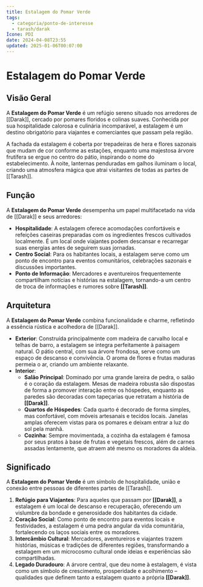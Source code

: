 ```yaml
---
title: Estalagem do Pomar Verde
tags:
  - categoria/ponto-de-interesse
  - tarash/darak
Ícone: PDI
date: 2024-04-08T23:55
updated: 2025-01-06T00:07:00
---
```


# Estalagem do Pomar Verde

## Visão Geral

A **Estalagem do Pomar Verde** é um refúgio sereno situado nos arredores de [[Darak]], cercado por pomares floridos e colinas suaves. Conhecida por sua hospitalidade calorosa e culinária incomparável, a estalagem é um destino obrigatório para viajantes e comerciantes que passam pela região.

A fachada da estalagem é coberta por trepadeiras de hera e flores sazonais que mudam de cor conforme as estações, enquanto uma majestosa árvore frutífera se ergue no centro do pátio, inspirando o nome do estabelecimento. À noite, lanternas penduradas em galhos iluminam o local, criando uma atmosfera mágica que atrai visitantes de todas as partes de [[Tarash]].

## Função

A **Estalagem do Pomar Verde** desempenha um papel multifacetado na vida de [[Darak]] e seus arredores:

- **Hospitalidade**: A estalagem oferece acomodações confortáveis e refeições caseiras preparadas com os ingredientes frescos cultivados localmente. É um local onde viajantes podem descansar e recarregar suas energias antes de seguirem suas jornadas.
- **Centro Social**: Para os habitantes locais, a estalagem serve como um ponto de encontro para eventos comunitários, celebrações sazonais e discussões importantes.
- **Ponto de Informação**: Mercadores e aventureiros frequentemente compartilham notícias e histórias na estalagem, tornando-a um centro de troca de informações e rumores sobre **[[Tarash]]**.

## Arquitetura

A **Estalagem do Pomar Verde** combina funcionalidade e charme, refletindo a essência rústica e acolhedora de [[Darak]].

- **Exterior**: Construída principalmente com madeira de carvalho local e telhas de barro, a estalagem se integra perfeitamente à paisagem natural. O pátio central, com sua árvore frondosa, serve como um espaço de descanso e convivência. O aroma de flores e frutas maduras permeia o ar, criando um ambiente relaxante.
- **Interior**:
  - **Salão Principal**: Dominado por uma grande lareira de pedra, o salão é o coração da estalagem. Mesas de madeira robusta são dispostas de forma a promover interação entre os hóspedes, enquanto as paredes são decoradas com tapeçarias que retratam a história de **[[Darak]]**.
  - **Quartos de Hóspedes**: Cada quarto é decorado de forma simples, mas confortável, com móveis artesanais e tecidos locais. Janelas amplas oferecem vistas para os pomares e deixam entrar a luz do sol pela manhã.
  - **Cozinha**: Sempre movimentada, a cozinha da estalagem é famosa por seus pratos à base de frutas e vegetais frescos, além de carnes assadas lentamente, que atraem até mesmo os moradores da aldeia.

## Significado

A **Estalagem do Pomar Verde** é um símbolo de hospitalidade, união e conexão entre pessoas de diferentes partes de [[Tarash]].

1. **Refúgio para Viajantes**: Para aqueles que passam por **[[Darak]]**, a estalagem é um local de descanso e recuperação, oferecendo um vislumbre da bondade e generosidade dos habitantes da cidade.
2. **Coração Social**: Como ponto de encontro para eventos locais e festividades, a estalagem é uma pedra angular da vida comunitária, fortalecendo os laços sociais entre os moradores.
3. **Intercâmbio Cultural**: Mercadores, aventureiros e viajantes trazem histórias, músicas e tradições de diferentes regiões, transformando a estalagem em um microcosmo cultural onde ideias e experiências são compartilhadas.
4. **Legado Duradouro**: A árvore central, que deu nome à estalagem, é vista como um símbolo de crescimento, prosperidade e acolhimento – qualidades que definem tanto a estalagem quanto a própria **[[Darak]]**.
